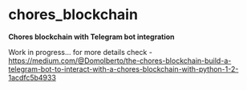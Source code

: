 # chores_blockchain
**Chores blockchain with Telegram bot integration**

Work in progress... for more details check - https://medium.com/@Domolberto/the-chores-blockchain-build-a-telegram-bot-to-interact-with-a-chores-blockchain-with-python-1-2-1acdfc5b4933
